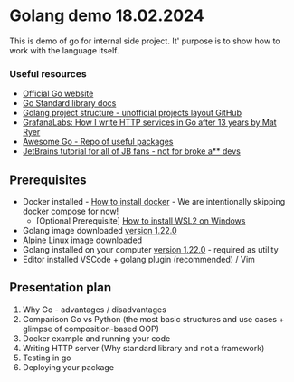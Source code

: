 # Golang demo 18.02.2024

This is demo of go for internal side project. It' purpose is to show how to work with the language itself.

### Useful resources

- [Official Go website](https://go.dev/)
- [Go Standard library docs](https://pkg.go.dev/std)
- [Golang project structure - unofficial projects layout GitHub](https://github.com/golang-standards/project-layout)
- [GrafanaLabs: How I write HTTP services in Go after 13 years by Mat Ryer](https://grafana.com/blog/2024/02/09/how-i-write-http-services-in-go-after-13-years/)
- [Awesome Go - Repo of useful packages](https://github.com/avelino/awesome-go)
- [JetBrains tutorial for all of JB fans - not for broke a** devs](https://www.jetbrains.com/guide/go/tutorials/rest_api_series/stdlib/)

## Prerequisites

- Docker installed - [How to install docker](https://docs.docker.com/engine/install/) - We are intentionally skipping docker compose for now!
    - [Optional Prerequisite] [How to install WSL2 on Windows](https://learn.microsoft.com/en-us/windows/wsl/install)
- Golang image downloaded [version 1.22.0](https://hub.docker.com/_/golang)
- Alpine Linux [image](https://hub.docker.com/_/alpine) downloaded
- Golang installed on your computer [version 1.22.0](https://go.dev/dl/) - required as utility
- Editor installed VSCode + golang plugin (recommended) / Vim

## Presentation plan

1. Why Go - advantages / disadvantages
2. Comparison Go vs Python (the most basic structures and use cases + glimpse of composition-based OOP)
3. Docker example and running your code
4. Writing HTTP server (Why standard library and not a framework)
5. Testing in go
6. Deploying your package